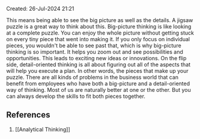 Created: 26-Jul-2024 21:21

This means being able to see the big picture as well as the details. A jigsaw puzzle is a great way to think about this. Big-picture thinking is like looking at a complete puzzle. You can enjoy the whole picture without getting stuck on every tiny piece that went into making it. If you only focus on individual pieces, you wouldn't be able to see past that, which is why big-picture thinking is so important. It helps you zoom out and see possibilities and opportunities. This leads to exciting new ideas or innovations. On the flip side, detail-oriented thinking is all about figuring out all of the aspects that will help you execute a plan. In other words, the pieces that make up your puzzle. There are all kinds of problems in the business world that can benefit from employees who have both a big-picture and a detail-oriented way of thinking. Most of us are naturally better at one or the other. But you can always develop the skills to fit both pieces together.
## References
1. [[Analytical Thinking]]
